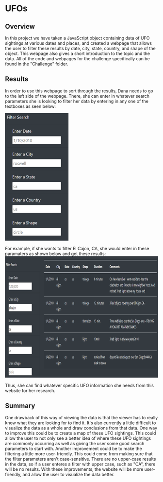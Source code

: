 # UFOs
## Overview
In this project we have taken a JavaScript object containing data of UFO sightings at various dates and places, and created a webpage that allows the user to filter these results by date, city, state, country, and shape of the object. This webpage also gives a short introduction to the topic and the data. All of the code and webpages for the challenge specifically can be found in the "Challenge" folder.

## Results
In order to use this webpage to sort through the results, Dana needs to go to the left side of the webpage. There, she can enter in whatever search parameters she is looking to filter her data by entering in any one of the textboxes as seen below:

<img src="https://github.com/bchillman/UFOs/blob/main/Challenge/Pictures/Filters.png" width="209" height="420">

For example, if she wants to filter El Cajon, CA, she would enter in these paramaters as shown below and get these results:
<img src="https://github.com/bchillman/UFOs/blob/main/Challenge/Pictures/Filtered.png" width="650" height="400">

Thus, she can find whatever specific UFO information she needs from this website for her research.

## Summary
One drawback of this way of viewing the data is that the viewer has to really know what they are looking for to find it. It's also currently a little difficult to visualize the data as a whole and draw conclusions from that data. One way to improve this could be to create a map of these UFO sightings. This could allow the user to not only see a better idea of where these UFO sightings are commonly occurring as well as giving the user some good search parameters to start with. Another improvement could be to make the filtering a little more user-friendly. This could come from making sure that the filter parameters aren't case-sensitive. There are no upper-case results in the data, so if a user enteres a filter with upper case, such as "CA", there will be no results. With these improvements, the website will be more user-friendly, and allow the user to visualize the data better.
